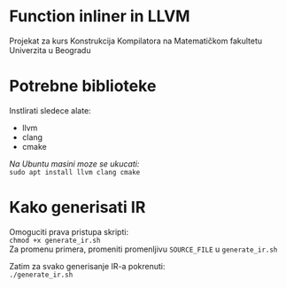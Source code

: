 # Function inliner in LLVM

Projekat za kurs Konstrukcija Kompilatora na Matematičkom fakultetu Univerzita u Beogradu

# Potrebne biblioteke
Instlirati sledece alate:
- llvm
- clang
- cmake

_Na Ubuntu masini moze se ukucati:_ <br>
`sudo apt install llvm clang cmake`

# Kako generisati IR

Omoguciti prava pristupa skripti: <br>
`chmod +x generate_ir.sh`
<br>
Za promenu primera, promeniti promenljivu `SOURCE_FILE` u `generate_ir.sh` 

Zatim za svako generisanje IR-a pokrenuti: <br>
`./generate_ir.sh`
